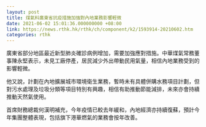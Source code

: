 ```yaml
---
layout: post
title: 煤氣料廣東省抗疫措施加強對內地業務影響輕微
date: 2021-06-02 15:01:36.000000000 +08:00
link: https://news.rthk.hk/rthk/ch/component/k2/1593914-20210602.htm
categories: rthk
---
```


廣東省部分地區最近新型肺炎確診病例增加，需要加強應對措施。中華煤氣常務董事陳永堅表示，未見工廠停產，居民減少外出帶動民用氣量，相信內地業務受到的影響輕微。

他又說，計劃在內地擴展城市環境衛生業務，暫時未有具體併購水務項目計劃，但對污水處理及垃圾分類等項目特別有興趣，相信有助推動節能減排，未來亦會持續推動天然氣使用。

首席財務總裁何漢明補充，今年疫情已較去年緩和，內地經濟亦持續復蘇，預計今年集團整體表現，包括旗下港華燃氣的業務會按年改善。
